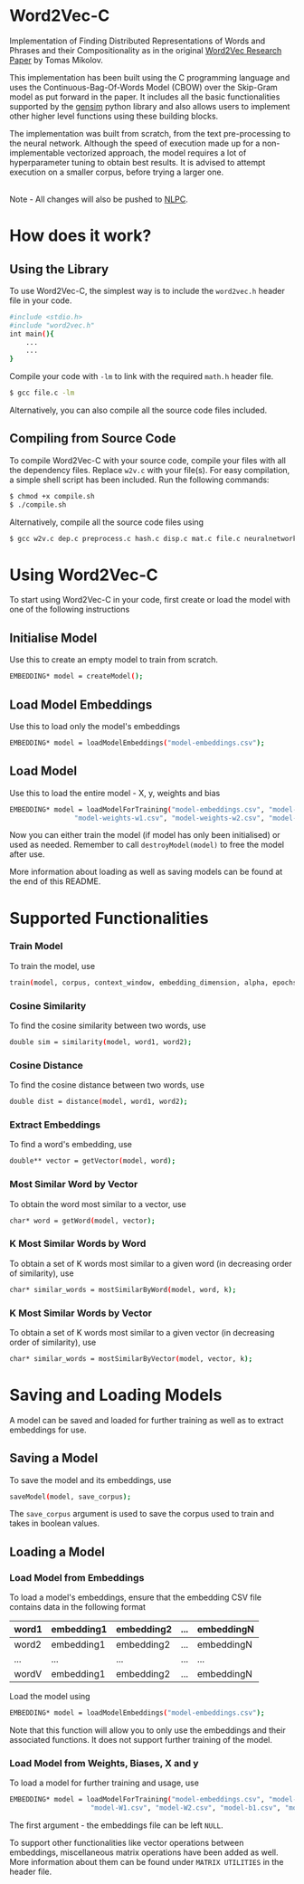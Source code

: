 # Word2Vec-C
Implementation of Finding Distributed Representations of Words and Phrases and their Compositionality as in the original [Word2Vec Research Paper](https://papers.nips.cc/paper/5021-distributed-representations-of-words-and-phrases-and-their-compositionality) by Tomas Mikolov.<br>

This implementation has been built using the C programming language and uses the Continuous-Bag-Of-Words Model (CBOW) over the Skip-Gram model as put forward in the paper. It includes all the basic functionalities supported by the [gensim](https://radimrehurek.com/gensim/models/word2vec.html) python library and also allows users to implement other higher level functions using these building blocks.<br>

The implementation was built from scratch, from the text pre-processing to the neural network. Although the speed of execution made up for a non-implementable vectorized approach, the model requires a lot of hyperparameter tuning to obtain best results. It is advised to attempt execution on a smaller corpus, before trying a larger one.<br><br>

Note - All changes will also be pushed to [NLPC](https://github.com/aditeyabaral/NLPC).

# How does it work?

## Using the Library

To use Word2Vec-C, the simplest way is to include the ```word2vec.h``` header file in your code. 

```sh
#include <stdio.h>
#include "word2vec.h"
int main(){
    ...
    ...
}
```

Compile your code with ```-lm``` to link with the required ```math.h``` header file. <br>

```sh
$ gcc file.c -lm
```

Alternatively, you can also compile all the source code files included.

## Compiling from Source Code

To compile Word2Vec-C with your source code, compile your files with all the dependency files. Replace ```w2v.c``` with your file(s). For easy compilation, a simple shell script has been included. Run the following commands:<br>

```sh
$ chmod +x compile.sh
$ ./compile.sh
```

Alternatively, compile all the source code files using <br>
```sh
$ gcc w2v.c dep.c preprocess.c hash.c disp.c mat.c file.c neuralnetwork.c func.c mem.c -lm
```

# Using Word2Vec-C

To start using Word2Vec-C in your code, first create or load the model with one of the following instructions

## Initialise Model
Use this to create an empty model to train from scratch.

```sh
EMBEDDING* model = createModel();
```

## Load Model Embeddings
Use this to load only the model's embeddings

```sh
EMBEDDING* model = loadModelEmbeddings("model-embeddings.csv");
```

## Load Model
Use this to load the entire model - X, y, weights and bias

```sh
EMBEDDING* model = loadModelForTraining("model-embeddings.csv", "model-X.csv", "model-y.csv", 
                "model-weights-w1.csv", "model-weights-w2.csv", "model-bias-b1.csv", "model-bias-b2.csv");
```

Now you can either train the model (if model has only been initialised) or used as needed. Remember to call ```destroyModel(model)``` to free the model after use.

More information about loading as well as saving models can be found at the end of this README.

# Supported Functionalities

### Train Model

To train the model, use
```sh
train(model, corpus, context_window, embedding_dimension, alpha, epochs, random_state, save_model_corpus);
```

### Cosine Similarity 
To find the cosine similarity between two words, use
```sh
double sim = similarity(model, word1, word2);
```
### Cosine Distance
To find the cosine distance between two words, use 
```sh
double dist = distance(model, word1, word2);
```
### Extract Embeddings 
To find a word's embedding, use
```sh
double** vector = getVector(model, word);
```
### Most Similar Word by Vector 
To obtain the word most similar to a vector, use
```sh
char* word = getWord(model, vector);
```
### K Most Similar Words by Word 
To obtain a set of K words most similar to a given word (in decreasing order of similarity), use
```sh
char* similar_words = mostSimilarByWord(model, word, k);
```
### K Most Similar Words by Vector
To obtain a set of K words most similar to a given vector (in decreasing order of similarity), use
```sh
char* similar_words = mostSimilarByVector(model, vector, k);
```

# Saving and Loading Models

A model can be saved and loaded for further training as well as to extract embeddings for use. 

## Saving a Model
To save the model and its embeddings, use

```sh
saveModel(model, save_corpus);
```
The ```save_corpus``` argument is used to save the corpus used to train and takes in boolean values.

## Loading a Model

### Load Model from Embeddings
To load a model's embeddings, ensure that the embedding CSV file contains data in the following format

| word1 | embedding1 | embedding2 | ... | embeddingN |
|-------|------------|------------|-----|------------|
| word2 | embedding1 | embedding2 | ... | embeddingN |
| ...   | ...        | ...        | ... | ...        |
| wordV | embedding1 | embedding2 | ... | embeddingN |

Load the model using
```sh
EMBEDDING* model = loadModelEmbeddings("model-embeddings.csv");
```

Note that this function will allow you to only use the embeddings and their associated functions. It does not support further training of the model. 

### Load Model from Weights, Biases, X and y
To load a model for further training and usage, use 

```sh
EMBEDDING* model = loadModelForTraining("model-embeddings.csv", "model-X.csv", "model-y.csv", 
                    "model-W1.csv", "model-W2.csv", "model-b1.csv", "model-b2.csv");
```
The first argument - the embeddings file can be left ```NULL```. 


To support other functionalities like vector operations between embeddings, miscellaneous matrix operations have been added as well. More information about them can be found under ```MATRIX UTILITIES``` in the header file.
